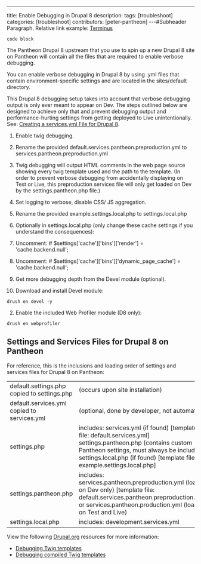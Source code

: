 ---
title: Enable Debugging in Drupal 8
description:
tags: [troubleshoot]
categories: [troubleshoot]
contributors: [peter-pantheon]
---#Subheader
Paragraph. Relative link example: [Terminus](/docs/terminus/)

```
code block
```
The Pantheon Drupal 8 upstream that you use to spin up a new Drupal 8 site on Pantheon will contain all the files that are required to enable verbose debugging. 

You can enable verbose debugging in Drupal 8 by using .yml files that contain environment-specific settings and are located in the sites/default directory. 

This Drupal 8 debugging setup takes into account that verbose debugging output is only ever meant to appear on Dev. The steps outlined below are designed to achieve only that and prevent debugging output and performance-hurting settings from getting deployed to Live unintentionally. See: [Creating a services.yml File for Drupal 8](/docs/services-yml/).

1. Enable twig debugging.
 1. Rename the provided default.services.pantheon.preproduction.yml to services.pantheon.preproduction.yml 
 2. Twig debugging will output HTML comments in the web page source showing every twig template used and the path to the template. (In order to prevent verbose debugging from accidentally displaying on Test or Live, this preproduction services file will only get loaded on Dev by the settings.pantheon.php file.)

2. Set logging to verbose, disable CSS/ JS aggregation.
 1. Rename the provided example.settings.local.php to settings.local.php
 2. Optionally in settings.local.php (only change these cache settings if you understand the consequences):
 3. Uncomment: # $settings['cache']['bins']['render'] = 'cache.backend.null';
 4. Uncomment: # $settings['cache']['bins']['dynamic_page_cache'] = 'cache.backend.null';
 
3. Get more debugging depth from the Devel module (optional).
 1. Download and install Devel module:
 ```
 drush en devel -y
 ```
 2. Enable the included Web Profiler module (D8 only):
 ```
 drush en webprofiler
 ```

## Settings and Services Files for Drupal 8 on Pantheon

For reference, this is the inclusions and loading order of settings and services files for Drupal 8 on Pantheon:

<table class="table  table-bordered table-responsive">
  <tbody>
    <tr>
      <td>default.settings.php copied to settings.php</td>
      <td> (occurs upon site installation)</td>
    </tr>
    <tr>
      <td>default.services.yml copied to services.yml </td>
      <td>(optional, done by developer, not automatic)</td>
    </tr>
    <tr>
      <td>settings.php</td>
      <td>includes: 
   services.yml (if found) [template file: default.services.yml]
   settings.pantheon.php (contains custom Pantheon settings, must always be included)    settings.local.php (if found)  [template file: example.settings.local.php]</td>
    </tr>
    <tr>
      <td>settings.pantheon.php</td>
      <td> includes:
   services.pantheon.preproduction.yml (loads on Dev only)   [template file: default.services.pantheon.preproduction.yml]
      or
   services.pantheon.production.yml (loads on Test and Live)</td>
    </tr>
    <tr>
      <td>settings.local.php</td>
      <td>includes:
   development.services.yml</td>
    </tr>

  </tbody>
</table>

 
View the following [Drupal.org](https://drupal.org) resources for more information:

- [Debugging Twig templates](https://www.drupal.org/docs/8/theming/twig/debugging-twig-templates)
- [Debugging compiled Twig templates](https://www.drupal.org/node/1903374)
